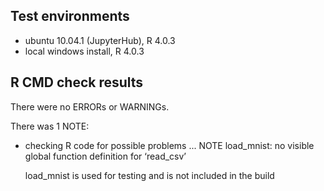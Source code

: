## Test environments
* ubuntu 10.04.1 (JupyterHub), R 4.0.3
* local windows install, R 4.0.3

## R CMD check results
There were no ERRORs or WARNINGs. 

There was 1 NOTE:

- checking R code for possible problems ... NOTE
  load_mnist: no visible global function definition for ‘read_csv’

  load_mnist is used for testing and is not included in the build
